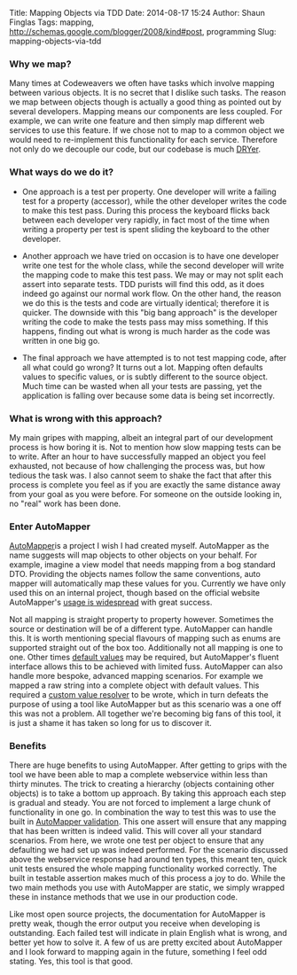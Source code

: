 Title: Mapping Objects via TDD
Date: 2014-08-17 15:24
Author: Shaun Finglas
Tags: mapping, http://schemas.google.com/blogger/2008/kind#post, programming
Slug: mapping-objects-via-tdd

### Why we map?

Many times at Codeweavers we often have tasks which involve mapping
between various objects. It is no secret that I dislike such tasks. The
reason we map between objects though is actually a good thing as pointed
out by several developers. Mapping means our components are less
coupled. For example, we can write one feature and then simply map
different web services to use this feature. If we chose not to map to a
common object we would need to re-implement this functionality for each
service. Therefore not only do we decouple our code, but our codebase is
much [DRYer](http://en.wikipedia.org/wiki/Don%27t_repeat_yourself).

### What ways do we do it?

-   One approach is a test per property. One developer will write a
    failing test for a property (accessor), while the other developer
    writes the code to make this test pass. During this process the
    keyboard flicks back between each developer very rapidly, in fact
    most of the time when writing a property per test is spent sliding
    the keyboard to the other developer.

<!-- -->

-   Another approach we have tried on occasion is to have one developer
    write one test for the whole class, while the second developer will
    write the mapping code to make this test pass. We may or may not
    split each assert into separate tests. TDD purists will find this
    odd, as it does indeed go against our normal work flow. On the other
    hand, the reason we do this is the tests and code are virtually
    identical; therefore it is quicker. The downside with this "big bang
    approach" is the developer writing the code to make the tests pass
    may miss something. If this happens, finding out what is wrong is
    much harder as the code was written in one big go.

<!-- -->

-   The final approach we have attempted is to not test mapping code,
    after all what could go wrong? It turns out a lot. Mapping often
    defaults values to specific values, or is subtly different to the
    source object. Much time can be wasted when all your tests are
    passing, yet the application is falling over because some data is
    being set incorrectly.

### What is wrong with this approach?

My main gripes with mapping, albeit an integral part of our development
process is how boring it is. Not to mention how slow mapping tests can
be to write. After an hour to have successfully mapped an object you
feel exhausted, not because of how challenging the process was, but how
tedious the task was. I also cannot seem to shake the fact that after
this process is complete you feel as if you are exactly the same
distance away from your goal as you were before. For someone on the
outside looking in, no "real" work has been done.

### Enter AutoMapper

[AutoMapper](http://automapper.codeplex.com/)is a project I wish I had
created myself. AutoMapper as the name suggests will map objects to
other objects on your behalf. For example, imagine a view model that
needs mapping from a bog standard DTO. Providing the objects names
follow the same conventions, auto mapper will automatically map these
values for you. Currently we have only used this on an internal project,
though based on the official website AutoMapper's [usage is
widespread](http://automapper.codeplex.com/wikipage/comments) with great
success.

Not all mapping is straight property to property however. Sometimes the
source or destination will be of a different type. AutoMapper can handle
this. It is worth mentioning special flavours of mapping such as enums
are supported straight out of the box too. Additionally not all mapping
is one to one. Other times [default
values](http://automapper.codeplex.com/wikipage?title=Null%20Substitution&referringTitle=Home)
may be required, but AutoMapper's fluent interface allows this to be
achieved with limited fuss. AutoMapper can also handle more bespoke,
advanced mapping scenarios. For example we mapped a raw string into a
complete object with default values. This required a [custom value
resolver](http://automapper.codeplex.com/wikipage?title=Custom%20Value%20Resolvers&referringTitle=Home)
to be wrote, which in turn defeats the purpose of using a tool like
AutoMapper but as this scenario was a one off this was not a problem.
All together we're becoming big fans of this tool, it is just a shame it
has taken so long for us to discover it.

### Benefits

There are huge benefits to using AutoMapper. After getting to grips with
the tool we have been able to map a complete webservice within less than
thirty minutes. The trick to creating a hierarchy (objects containing
other objects) is to take a bottom up approach. By taking this approach
each step is gradual and steady. You are not forced to implement a large
chunk of functionality in one go. In combination the way to test this
was to use the built in [AutoMapper
validation](http://automapper.codeplex.com/wikipage?title=Configuration%20Validation&referringTitle=Home).
This one assert will ensure that any mapping that has been written is
indeed valid. This will cover all your standard scenarios. From here, we
wrote one test per object to ensure that any defaulting we had set up
was indeed performed. For the scenario discussed above the webservice
response had around ten types, this meant ten, quick unit tests ensured
the whole mapping functionality worked correctly. The built in testable
assertion makes much of this process a joy to do. While the two main
methods you use with AutoMapper are static, we simply wrapped these in
instance methods that we use in our production code.

Like most open source projects, the documentation for AutoMapper is
pretty weak, though the error output you receive when developing is
outstanding. Each failed test will indicate in plain English what is
wrong, and better yet how to solve it. A few of us are pretty excited
about AutoMapper and I look forward to mapping again in the future,
something I feel odd stating. Yes, this tool is that good.

</p>

